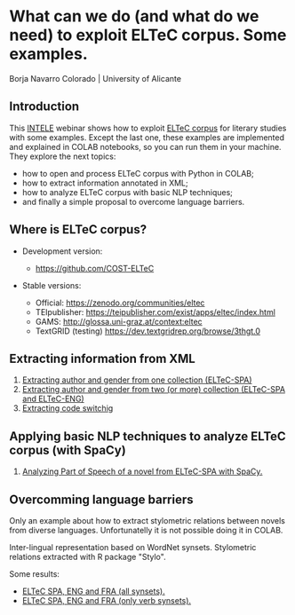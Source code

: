 # What can we do (and what do we need) to exploit ELTeC corpus. Some examples.

Borja Navarro Colorado | University of Alicante

## Introduction

This [INTELE](http://ixa2.si.ehu.eus/intele/?q=home) webinar shows how to exploit [ELTeC corpus](https://www.distant-reading.net/eltec/) for literary studies with some examples. Except the last one, these examples are implemented and explained in COLAB notebooks, so you can run them in your machine. They explore the next topics:

- how to open and process ELTeC corpus with Python in COLAB;
- how to extract information annotated in XML;
- how to analyze ELTeC corpus with basic NLP techniques;
- and finally a simple proposal to overcome language barriers. 

## Where is ELTeC corpus?

+ Development version:
   - https://github.com/COST-ELTeC

+ Stable versions:
    - Official: https://zenodo.org/communities/eltec
    - TEIpublisher: https://teipublisher.com/exist/apps/eltec/index.html
    - GAMS: http://glossa.uni-graz.at/context:eltec
    - TextGRID (testing) https://dev.textgridrep.org/browse/3thgt.0

## Extracting information from XML

1. [Extracting author and gender from one collection (ELTeC-SPA)](https://github.com/bncolorado/Processing-ELTeC-corpus/blob/main/COLAB_notebooks/ELTeC_ExtractAuthorTitleGender.ipynb)
2. [Extracting author and gender from two (or more) collection (ELTeC-SPA and ELTeC-ENG)](https://github.com/bncolorado/Processing-ELTeC-corpus/blob/main/COLAB_notebooks/ELTeC_ExtractAuthorGenderFromSeveralCollections.ipynb)
3. [Extracting code switchig](https://github.com/bncolorado/Processing-ELTeC-corpus/blob/main/COLAB_notebooks/ELTeC_CodeSwitching.ipynb)


## Applying basic NLP techniques to analyze ELTeC corpus (with SpaCy)

1. [Analyzing Part of Speech of a novel from ELTeC-SPA with SpaCy.](https://github.com/bncolorado/Processing-ELTeC-corpus/blob/main/COLAB_notebooks/ELTeC_AnalyzingPoS.ipynb)

## Overcomming language barriers

Only an example about how to extract stylometric relations between novels from diverse languages. Unfortunatelly  it is not possible doing it in COLAB.

Inter-lingual representation based on WordNet synsets. Stylometric relations extracted with R package "Stylo".

Some results:

- [ELTeC SPA, ENG and FRA (all synsets).](https://raw.githubusercontent.com/bncolorado/Processing-ELTeC-corpus/8a92da48550e8d23daea81120b82234bba9016dc/images/Exp1_ELTeCSpaEngFra_synset.svg)
- [ELTeC SPA, ENG and FRA (only verb synsets).](https://raw.githubusercontent.com/bncolorado/Processing-ELTeC-corpus/8a92da48550e8d23daea81120b82234bba9016dc/images/Exp2_ELTeCSpaEngFra_SoloVerbos.svg)

